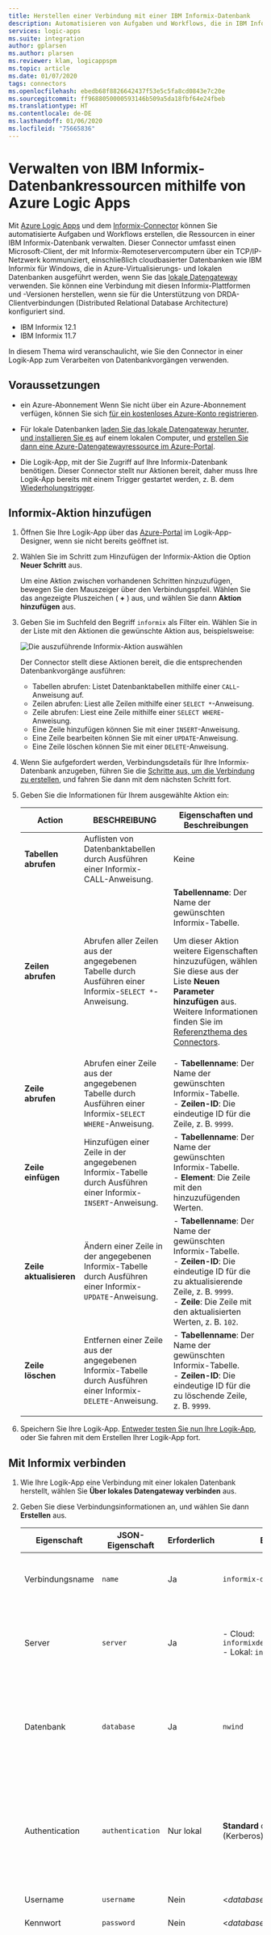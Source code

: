 ```yaml
---
title: Herstellen einer Verbindung mit einer IBM Informix-Datenbank
description: Automatisieren von Aufgaben und Workflows, die in IBM Informix gespeicherte Ressourcen mithilfe von Azure Logic Apps verwalten
services: logic-apps
ms.suite: integration
author: gplarsen
ms.author: plarsen
ms.reviewer: klam, logicappspm
ms.topic: article
ms.date: 01/07/2020
tags: connectors
ms.openlocfilehash: ebedb68f8826642437f53e5c5fa8cd0843e7c20e
ms.sourcegitcommit: ff9688050000593146b509a5da18fbf64e24fbeb
ms.translationtype: HT
ms.contentlocale: de-DE
ms.lasthandoff: 01/06/2020
ms.locfileid: "75665836"
---
```

# <a name="manage-ibm-informix-database-resources-by-using-azure-logic-apps"></a>Verwalten von IBM Informix-Datenbankressourcen mithilfe von Azure Logic Apps

Mit [Azure Logic Apps](../logic-apps/logic-apps-overview.md) und dem [Informix-Connector](/connectors/informix/) können Sie automatisierte Aufgaben und Workflows erstellen, die Ressourcen in einer IBM Informix-Datenbank verwalten. Dieser Connector umfasst einen Microsoft-Client, der mit Informix-Remoteservercomputern über ein TCP/IP-Netzwerk kommuniziert, einschließlich cloudbasierter Datenbanken wie IBM Informix für Windows, die in Azure-Virtualisierungs- und lokalen Datenbanken ausgeführt werden, wenn Sie das [lokale Datengateway](../logic-apps/logic-apps-gateway-connection.md) verwenden. Sie können eine Verbindung mit diesen Informix-Plattformen und -Versionen herstellen, wenn sie für die Unterstützung von DRDA-Clientverbindungen (Distributed Relational Database Architecture) konfiguriert sind.

* IBM Informix 12.1
* IBM Informix 11.7

In diesem Thema wird veranschaulicht, wie Sie den Connector in einer Logik-App zum Verarbeiten von Datenbankvorgängen verwenden.

## <a name="prerequisites"></a>Voraussetzungen

* ein Azure-Abonnement Wenn Sie nicht über ein Azure-Abonnement verfügen, können Sie sich [für ein kostenloses Azure-Konto registrieren](https://azure.microsoft.com/free/).

* Für lokale Datenbanken [laden Sie das lokale Datengateway herunter, und installieren Sie es](../logic-apps/logic-apps-gateway-install.md) auf einem lokalen Computer, und [erstellen Sie dann eine Azure-Datengatewayressource im Azure-Portal](../logic-apps/logic-apps-gateway-connection.md).

* Die Logik-App, mit der Sie Zugriff auf Ihre Informix-Datenbank benötigen. Dieser Connector stellt nur Aktionen bereit, daher muss Ihre Logik-App bereits mit einem Trigger gestartet werden, z. B. dem [Wiederholungstrigger](../connectors/connectors-native-recurrence.md). 

## <a name="add-an-informix-action"></a>Informix-Aktion hinzufügen

1. Öffnen Sie Ihre Logik-App über das [Azure-Portal](https://portal.azure.com) im Logik-App-Designer, wenn sie nicht bereits geöffnet ist.

1. Wählen Sie im Schritt zum Hinzufügen der Informix-Aktion die Option **Neuer Schritt** aus.

   Um eine Aktion zwischen vorhandenen Schritten hinzuzufügen, bewegen Sie den Mauszeiger über den Verbindungspfeil. Wählen Sie das angezeigte Pluszeichen ( **+** ) aus, und wählen Sie dann **Aktion hinzufügen** aus.

1. Geben Sie im Suchfeld den Begriff `informix` als Filter ein. Wählen Sie in der Liste mit den Aktionen die gewünschte Aktion aus, beispielsweise:

   ![Die auszuführende Informix-Aktion auswählen](./media/connectors-create-api-informix/select-informix-connector-action.png)

   Der Connector stellt diese Aktionen bereit, die die entsprechenden Datenbankvorgänge ausführen:

   * Tabellen abrufen: Listet Datenbanktabellen mithilfe einer `CALL`-Anweisung auf.
   * Zeilen abrufen: Liest alle Zeilen mithilfe einer `SELECT *`-Anweisung.
   * Zeile abrufen: Liest eine Zeile mithilfe einer `SELECT WHERE`-Anweisung.
   * Eine Zeile hinzufügen können Sie mit einer `INSERT`-Anweisung.
   * Eine Zeile bearbeiten können Sie mit einer `UPDATE`-Anweisung.
   * Eine Zeile löschen können Sie mit einer `DELETE`-Anweisung.

1. Wenn Sie aufgefordert werden, Verbindungsdetails für Ihre Informix-Datenbank anzugeben, führen Sie die [Schritte aus, um die Verbindung zu erstellen](#create-connection), und fahren Sie dann mit dem nächsten Schritt fort.

1. Geben Sie die Informationen für Ihrem ausgewählte Aktion ein:

   | Action | BESCHREIBUNG | Eigenschaften und Beschreibungen |
   |--------|-------------|-----------------------------|
   | **Tabellen abrufen** | Auflisten von Datenbanktabellen durch Ausführen einer Informix-CALL-Anweisung. | Keine |
   | **Zeilen abrufen** | Abrufen aller Zeilen aus der angegebenen Tabelle durch Ausführen einer Informix-`SELECT *`-Anweisung. | **Tabellenname**: Der Name der gewünschten Informix-Tabelle. <p><p>Um dieser Aktion weitere Eigenschaften hinzuzufügen, wählen Sie diese aus der Liste **Neuen Parameter hinzufügen** aus. Weitere Informationen finden Sie im [Referenzthema des Connectors](/connectors/informix/). |
   | **Zeile abrufen** | Abrufen einer Zeile aus der angegebenen Tabelle durch Ausführen einer Informix-`SELECT WHERE`-Anweisung. | - **Tabellenname**: Der Name der gewünschten Informix-Tabelle. <br>- **Zeilen-ID**: Die eindeutige ID für die Zeile, z. B. `9999`. |
   | **Zeile einfügen** | Hinzufügen einer Zeile in der angegebenen Informix-Tabelle durch Ausführen einer Informix-`INSERT`-Anweisung. | - **Tabellenname**: Der Name der gewünschten Informix-Tabelle. <br>- **Element**: Die Zeile mit den hinzuzufügenden Werten. |
   | **Zeile aktualisieren** | Ändern einer Zeile in der angegebenen Informix-Tabelle durch Ausführen einer Informix-`UPDATE`-Anweisung. | - **Tabellenname**: Der Name der gewünschten Informix-Tabelle. <br>- **Zeilen-ID**: Die eindeutige ID für die zu aktualisierende Zeile, z. B. `9999`. <br>- **Zeile**: Die Zeile mit den aktualisierten Werten, z. B. `102`. |
   | **Zeile löschen** | Entfernen einer Zeile aus der angegebenen Informix-Tabelle durch Ausführen einer Informix-`DELETE`-Anweisung. | - **Tabellenname**: Der Name der gewünschten Informix-Tabelle. <br>- **Zeilen-ID**: Die eindeutige ID für die zu löschende Zeile, z. B. `9999`. |
   ||||

1. Speichern Sie Ihre Logik-App. [Entweder testen Sie nun Ihre Logik-App](#test-logic-app), oder Sie fahren mit dem Erstellen Ihrer Logik-App fort.

<a name="create-connection"></a>

## <a name="connect-to-informix"></a>Mit Informix verbinden

1. Wie Ihre Logik-App eine Verbindung mit einer lokalen Datenbank herstellt, wählen Sie **Über lokales Datengateway verbinden** aus.

1. Geben Sie diese Verbindungsinformationen an, und wählen Sie dann **Erstellen** aus.

   | Eigenschaft | JSON-Eigenschaft | Erforderlich | Beispielwert | BESCHREIBUNG |
   |----------|---------------|----------|---------------|-------------|
   | Verbindungsname | `name` | Ja | `informix-demo-connection` | Der für die Verbindung mit Ihrer Informix-Datenbank zu verwendende Name. |
   | Server | `server` | Ja | - Cloud: `informixdemo.cloudapp.net:9089` <br>- Lokal: `informixdemo:9089` | Die TCP/IP-Adresse oder der Alias, im IPv4- oder IPv6-Format, gefolgt von einem Doppelpunkt und einer TCP/IP-Portnummer. |
   | Datenbank | `database` | Ja | `nwind` | Der Name der relationalen DRDA-Datenbank (RDBNAM) oder der Name der Informix-Datenbank (dbname). Informix akzeptiert eine 128-Byte-Zeichenfolge. |
   | Authentication | `authentication` | Nur lokal | **Standard** oder **Windows** (Kerberos). | Der Authentifizierungstyp, der für Ihre Informix-Datenbank erforderlich ist. Diese Eigenschaft wird nur angezeigt, wenn Sie **Über lokales Datengateway verbinden** auswählen. |
   | Username | `username` | Nein | <*database-user-name*> | Ein Benutzername für die Datenbank. |
   | Kennwort | `password` | Nein | <*database-password*> | Ein Kennwort für die Datenbank. |
   | Gateway | `gateway` | Nur lokal | - <*Azure-subscription*> <br>- <*Azure-on-premises-data-gateway-resource*> | Der Name des Azure-Abonnements und der Azure-Ressource für das lokale Datengateway, das Sie im Azure-Portal erstellt haben. Die Eigenschaft **Gateway** und die Untereigenschaften werden nur angezeigt, wenn Sie **Über lokales Datengateway verbinden** auswählen. |
   ||||||

   Beispiel:

   * **Clouddatenbank**

     ![Verbindungsinformationen der Clouddatenbank.](./media/connectors-create-api-informix/informix-cloud-connection.png)

   * **Lokale Datenbank**

     ![Verbindungsinformationen der lokalen Datenbank.](./media/connectors-create-api-informix/informix-on-premises-connection.png)

1. Speichern Sie Ihre Logik-App.

<a name="test-logic-app"></a>

## <a name="test-your-logic-app"></a>Testen Ihrer Logik-App

1. Wählen Sie auf der Symbolleiste des Logik-App-Designers **Ausführen** aus. Nachdem Ihre Logik-App ausgeführt wurde, können Sie die Ausgaben dieser Ausführung anzeigen.

1. Wählen Sie im Menü Ihrer Logik-App die Option **Übersicht** aus. Wählen Sie im Übersichtsbereich unter **Zusammenfassung** > **Ausführungsverlauf** die jüngste Ausführung aus.

1. Wählen Sie unter **Logik-App-Ausführung** die Option **Ausführungsdetails** aus.

1. Wählen Sie in der Liste der Aktionen die Aktion mit den Ausgaben aus, die Sie anzeigen möchten, z. B. **Get_tables**.

   Wenn die Aktion erfolgreich war, wird deren Eigenschaft **Status** als **Erfolgreich** gekennzeichnet.

1. Um die Eingaben anzuzeigen, wählen Sie unter **Eingabelink** den URL-Link aus. Um die Ausgaben anzuzeigen, wählen Sie unter **Ausgabelink** den URL-Link aus. Hier sehen Sie ein paar Beispielausgaben:

   * **Get_tables** zeigt eine Liste von Tabellen an:

     ![Ausgaben der Aktion „Tabellen abrufen“.](./media/connectors-create-api-informix/InformixconnectorGetTablesLogicAppRunOutputs.png)

   * **Get_rows** zeigt eine Liste von Zeilen an:

     ![Ausgaben der Aktion „Zeilen abrufen“.](./media/connectors-create-api-informix/InformixconnectorGetRowsOutputs.png)

   * **Get_row** zeigt die angegebene Zeile an:

     ![Ausgaben der Aktion „Zeile abrufen“.](./media/connectors-create-api-informix/InformixconnectorGetRowOutputs.png)

   * **Insert_row** zeigt die neue Zeile an:

     ![Ausgaben der Aktion „Zeile einfügen“.](./media/connectors-create-api-informix/InformixconnectorInsertRowOutputs.png)

   * **Update_row** zeigt die aktualisierte Zeile an:

     ![Ausgaben der Aktion „Zeile aktualisieren“.](./media/connectors-create-api-informix/InformixconnectorUpdateRowOutputs.png)

   * **Delete_row** zeigt die gelöschte Zeile an:

     ![Ausgaben der Aktion „Zeile löschen“.](./media/connectors-create-api-informix/InformixconnectorDeleteRowOutputs.png)

## <a name="connector-specific-details"></a>Connectorspezifische Details

Technische Details zu Triggern, Aktionen und Beschränkungen aus der Swagger-Beschreibung des Connectors finden Sie auf der [Referenzseite des Connectors](/connectors/informix/).

## <a name="next-steps"></a>Nächste Schritte

* Informationen zu anderen [Logic Apps-Connectors](apis-list.md)